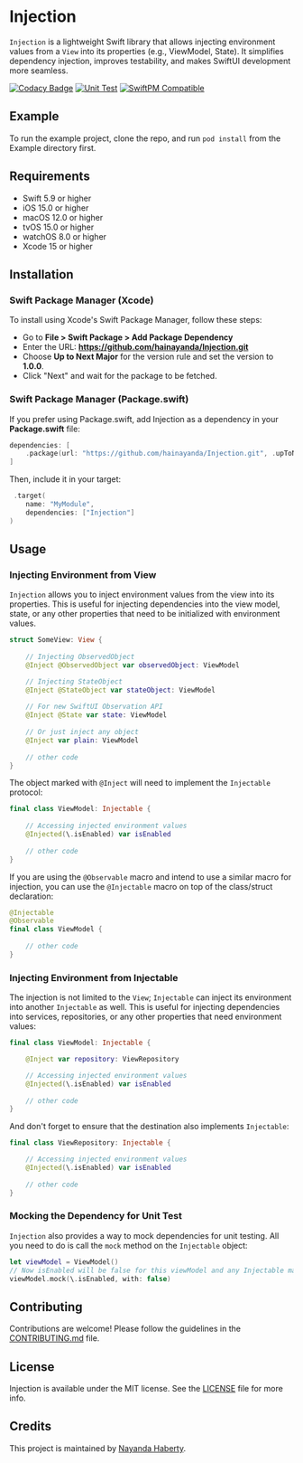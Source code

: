 # Injection

`Injection` is a lightweight Swift library that allows injecting environment values from a `View` into its properties (e.g., ViewModel, State). It simplifies dependency injection, improves testability, and makes SwiftUI development more seamless.

[![Codacy Badge](https://app.codacy.com/project/badge/Grade/8e40c3e960d24b82b8f64224f19bda38)](https://app.codacy.com/gh/hainayanda/Injection/dashboard?utm_source=gh&utm_medium=referral&utm_content=&utm_campaign=Badge_grade)
[![Unit Test](https://github.com/hainayanda/Injection/actions/workflows/test.yml/badge.svg)](https://github.com/hainayanda/Injection/actions/workflows/test.yml)
[![SwiftPM Compatible](https://img.shields.io/badge/SwiftPM-Compatible-brightgreen)](https://swift.org/package-manager/)

## Example

To run the example project, clone the repo, and run `pod install` from the Example directory first.

## Requirements

- Swift 5.9 or higher
- iOS 15.0 or higher
- macOS 12.0 or higher
- tvOS 15.0 or higher
- watchOS 8.0 or higher
- Xcode 15 or higher

## Installation

### Swift Package Manager (Xcode)

To install using Xcode's Swift Package Manager, follow these steps:

- Go to **File > Swift Package > Add Package Dependency**
- Enter the URL: **<https://github.com/hainayanda/Injection.git>**
- Choose **Up to Next Major** for the version rule and set the version to **1.0.0**.
- Click "Next" and wait for the package to be fetched.

### Swift Package Manager (Package.swift)

If you prefer using Package.swift, add Injection as a dependency in your **Package.swift** file:

```swift
dependencies: [
    .package(url: "https://github.com/hainayanda/Injection.git", .upToNextMajor(from: "1.0.0"))
]
```

Then, include it in your target:

```swift
 .target(
    name: "MyModule",
    dependencies: ["Injection"]
)
```

## Usage

### Injecting Environment from View

`Injection` allows you to inject environment values from the view into its properties. This is useful for injecting dependencies into the view model, state, or any other properties that need to be initialized with environment values.

```swift
struct SomeView: View {
    
    // Injecting ObservedObject
    @Inject @ObservedObject var observedObject: ViewModel

    // Injecting StateObject
    @Inject @StateObject var stateObject: ViewModel
    
    // For new SwiftUI Observation API
    @Inject @State var state: ViewModel
    
    // Or just inject any object
    @Inject var plain: ViewModel
    
    // other code
}
```

The object marked with `@Inject` will need to implement the `Injectable` protocol:

```swift
final class ViewModel: Injectable {
    
    // Accessing injected environment values
    @Injected(\.isEnabled) var isEnabled
        
    // other code
}
```

If you are using the `@Observable` macro and intend to use a similar macro for injection, you can use the `@Injectable` macro on top of the class/struct declaration:

```swift
@Injectable
@Observable
final class ViewModel {
        
    // other code
}
```

### Injecting Environment from Injectable

The injection is not limited to the `View`; `Injectable` can inject its environment into another `Injectable` as well. This is useful for injecting dependencies into services, repositories, or any other properties that need environment values:

```swift
final class ViewModel: Injectable {

    @Inject var repository: ViewRepository

    // Accessing injected environment values
    @Injected(\.isEnabled) var isEnabled
        
    // other code
}
```

And don't forget to ensure that the destination also implements `Injectable`:

```swift
final class ViewRepository: Injectable {

    // Accessing injected environment values
    @Injected(\.isEnabled) var isEnabled
        
    // other code
}
```

### Mocking the Dependency for Unit Test

`Injection` also provides a way to mock dependencies for unit testing. All you need to do is call the `mock` method on the `Injectable` object:

```swift
let viewModel = ViewModel()
// Now isEnabled will be false for this viewModel and any Injectable marked as @Inject within this instance.
viewModel.mock(\.isEnabled, with: false)
```

## Contributing

Contributions are welcome! Please follow the guidelines in the [CONTRIBUTING.md](CONTRIBUTING.md) file.

## License

Injection is available under the MIT license. See the [LICENSE](LICENSE) file for more info.

## Credits

This project is maintained by [Nayanda Haberty](hainayanda@outlook.com).
